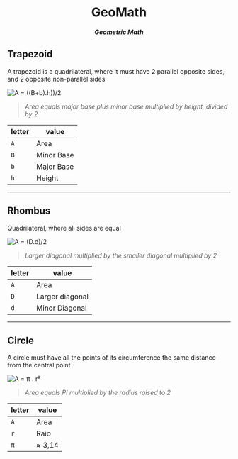 <div align="center">

# GeoMath

_**Geometric Math**_

</div>


## Trapezoid

A trapezoid is a quadrilateral, where it must have 2 parallel opposite sides, and 2 opposite non-parallel sides

![**A = ((B+b).h))/2**](<http://latex.codecogs.com/svg.latex?A&space;=&space;\frac{(B+b).h}{2}>)

> _Area equals major base plus minor base multiplied by height, divided by 2_

| letter | value      |
| ------ | ---------- |
| `A`    | Area       |
| `B`    | Minor Base |
| `b`    | Major Base |
| `h`    | Height     |

---

## Rhombus

Quadrilateral, where all sides are equal

![**A = (D.d)/2**](http://latex.codecogs.com/svg.latex?A&space;=&space;\frac{D.d}{2})

> _Larger diagonal multiplied by the smaller diagonal multiplied by 2_

| letter | value           |
| ------ | --------------- |
| `A`    | Area            |
| `D`    | Larger diagonal |
| `d`    | Minor Diagonal  |

---

## Circle

A circle must have all the points of its circumference the same distance from the central point

![**A = π . r²**](http://latex.codecogs.com/svg.latex?A&space;=&space;\pi&space;.&space;r^{2})

> _Area equals PI multiplied by the radius raised to 2_

| letter | value  |
| ------ | ------ |
| `A`    | Area   |
| `r`    | Raio   |
| `π`    | ≈ 3,14 |
